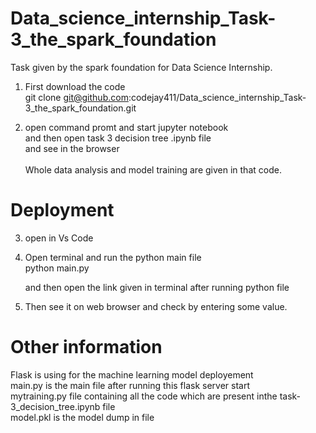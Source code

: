 # Data_science_internship_Task-3_the_spark_foundation
Task given by the spark foundation for Data Science Internship.

1. First download the code <br>
    git clone git@github.com:codejay411/Data_science_internship_Task-3_the_spark_foundation.git<br>
    
2. open command promt and start jupyter notebook<br>
    and then open task 3 decision tree .ipynb file<br>
    and see in the browser<br>
    <br>
    Whole data analysis and model training are given in that code.<br>
    
# Deployment
  
3. open in Vs Code <br>

4. Open terminal and run the python main file<br>
    python main.py<br>
   
    and then open the link given in terminal after running python file<br>
  
5. Then see it on web browser and  check by entering some value.<br>


# Other information

Flask is using for the machine learning model deployement <br>
main.py is the main file after running this flask server start <br>
mytraining.py file containing all the code which are present inthe task-3_decision_tree.ipynb file <br>
model.pkl is the model dump in file

